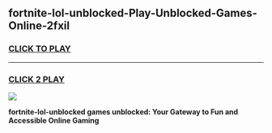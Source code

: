 
## fortnite-lol-unblocked-Play-Unblocked-Games-Online-2fxil
<h3>
<a href="https://premium76.site?title=fortnite-lol-unblocked&ref=25A">CLICK TO PLAY</a></h3>
<hr>

<h3>
<a href="https://premium76.site?title=fortnite-lol-unblocked&ref=25A">CLICK 2 PLAY</a>
  
</h3>

<a href="https://premium76.site?title=fortnite-lol-unblocked&ref=25A"><img src="https://clearcache.store/games.png"></a>


**fortnite-lol-unblocked games unblocked: Your Gateway to Fun and Accessible Online Gaming**
